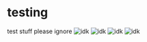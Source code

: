 # testing
test stuff please ignore
![idk](https://shields-production.up.railway.app/endpoint?url=https://loathsomeparchedharddrive.maskduck.repl.co/playing/716134528409665586)
![idk](https://shields-production.up.railway.app/endpoint?url=https://loathsomeparchedharddrive.maskduck.repl.co/status/716134528409665586)
![idk](https://shields-production.up.railway.app/endpoint?url=https://loathsomeparchedharddrive.maskduck.repl.co/spotify/716134528409665586)
![idk](https://shields-production.up.railway.app/endpoint?url=https://loathsomeparchedharddrive.maskduck.repl.co/vscode/716134528409665586)
